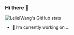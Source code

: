### Hi there 👋

![LeileiWang's GitHub stats](https://github-readme-stats.vercel.app/api?username=leileiwangx&show_icons=true&theme=dark)
<!-- my-readme-one.vercel.app -->
<!--
**leileiwangx/leileiwangx** is a ✨ _special_ ✨ repository because its `README.md` (this file) appears on your GitHub profile.

Here are some ideas to get you started:


- 🌱 I’m currently learning ...
- 👯 I’m looking to collaborate on ...
- 🤔 I’m looking for help with ...
- 💬 Ask me about ...
- 📫 How to reach me: ...
- 😄 Pronouns: ...
- ⚡ Fun fact: ...
-->
- 🔭 I’m currently working on ...
